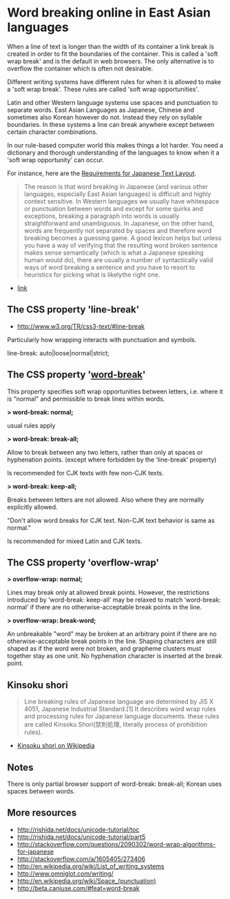 # Word breaking online in East Asian languages

When a line of text is longer than the width of its container a link break is created in order to fit the boundaries of the container. This is called a 'soft wrap break' and is the default in web browsers. The only alternative is to overflow the container which is often not desirable.

Different writing systems have different rules for when it is allowed to make a 'soft wrap break'. These rules are called 'soft wrap opportunities'.

Latin and other Western language systems use spaces and punctuation to separate words. East Asian Languages as Japanese, Chinese and sometimes also Korean however do not. Instead they rely on syllable boundaries. In these systems a line can break anywhere except between certain character combinations.

In our rule-based computer world this makes things a lot harder. You need a dictionary and thorough understanding of the languages to know when it a 'soft wrap opportunity' can occur.

For instance, here are the [Requirements for Japanese Text Layout](http://www.w3.org/TR/2012/NOTE-jlreq-20120403/).


> The reason is that word breaking in Japanese (and various other languages, especially East Asian languages) is difficult and highly context sensitive. In Western languages we usually have whitespace or punctuation between words and except for some quirks and exceptions, breaking a paragraph into words is usually straightforward and unambiguous.
> In Japanese, on the other hand, words are frequently not separated by spaces and therefore word breaking becomes a guessing game. A good lexicon helps but unless you have a way of verifying that the resulting word broken sentence makes sense semantically (which is what a Japanese speaking human would do), there are usually a number of syntactically valid ways of word breaking a sentence and you have to resort to heuristics for picking what is likelythe right one.

- [link](http://blogs.msdn.com/b/jonasbar/archive/2007/09/21/word-breaking-japanese-is-hard.aspx)


## The CSS property 'line-break'

- http://www.w3.org/TR/css3-text/#line-break

Particularly how wrapping interacts with punctuation and symbols.

line-break: auto|loose|normal|strict;


## The CSS property '[word-break](http://www.w3.org/TR/css3-text/#word-break)'

This property specifies soft wrap opportunities between letters, i.e. where it is “normal” and permissible to break lines within words.

**> word-break: normal;**

usual rules apply

**> word-break: break-all;**

Allow to break between any two letters, rather than only at spaces or hyphenation points. (except where forbidden by the ‘line-break’ property)

Is recommended for CJK texts with few non-CJK texts.

**> word-break: keep-all;**

Breaks between letters are not allowed. Also where they are normally explicitly allowed.

"Don't allow word breaks for CJK text. Non-CJK text behavior is same as normal."

Is recommended for mixed Latin and CJK texts.


## The CSS property 'overflow-wrap'

**> overflow-wrap: normal;**

Lines may break only at allowed break points. However, the restrictions introduced by ‘word-break: keep-all’ may be relaxed to match ‘word-break: normal’ if there are no otherwise-acceptable break points in the line.

**> overflow-wrap: break-word;**

An unbreakable "word" may be broken at an arbitrary point if there are no otherwise-acceptable break points in the line. Shaping characters are still shaped as if the word were not broken, and grapheme clusters must together stay as one unit. No hyphenation character is inserted at the break point.





## Kinsoku shori
> Line breaking rules of Japanese language are determined by JIS X 4051, Japanese Industrial Standard.[1] It describes word wrap rules and processing rules for Japanese language documents. these rules are called Kinsoku Shori(禁則処理, literally process of prohibition rules).

- [Kinsoku shori on Wikipedia](http://en.wikipedia.org/wiki/Kinsoku_shori#Line_breaking_rules_in_Japanese_text_.28Kinsoku_Shori.29)

## Notes
There is only partial browser support of word-break: break-all;
Korean uses spaces between words.

## More resources
- http://rishida.net/docs/unicode-tutorial/toc
- http://rishida.net/docs/unicode-tutorial/part5
- http://stackoverflow.com/questions/2090302/word-wrap-algorithms-for-japanese
- http://stackoverflow.com/a/1605405/273406
- http://en.wikipedia.org/wiki/List_of_writing_systems
- http://www.omniglot.com/writing/
- http://en.wikipedia.org/wiki/Space_(punctuation)
- http://beta.caniuse.com/#feat=word-break